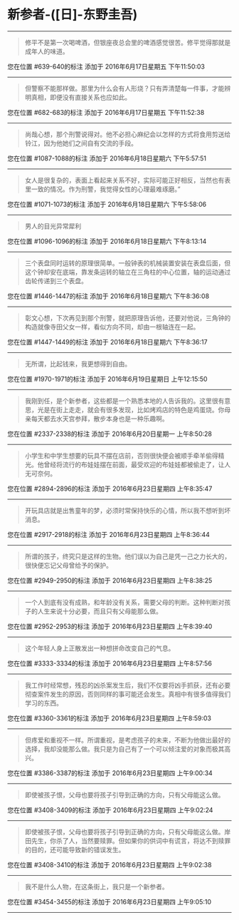 # 新参者-([日]-东野圭吾)

---

> 修平不是第一次喝啤酒，但银座夜总会里的啤酒感觉很苦。修平觉得那就是成年人的味道。

您在位置 #639-640的标注 添加于 2016年6月17日星期五 下午11:50:03

---

> 但警察不能那样做。那里为什么会有人形烧？只有弄清楚每一件事，才能辨明真相，即便没有直接关系也应如此。

您在位置 #682-683的标注 添加于 2016年6月17日星期五 下午11:52:38

---

> 尚哉心想，那个刑警说得对。他不必担心麻纪会以怎样的方式将食用剪送给铃江，因为他她们之间自有交流的手段。

您在位置 #1087-1088的标注 添加于 2016年6月18日星期六 下午5:57:51

---

> 女人是很复杂的，表面上看起来关系不好，实际可能正好相反，当然也有表里一致的情况。作为刑警，我觉得女性的心理最难琢磨。”

您在位置 #1071-1073的标注 添加于 2016年6月18日星期六 下午5:58:06

---

> 男人的目光异常犀利

您在位置 #1096-1096的标注 添加于 2016年6月18日星期六 下午8:13:14

---

> 三个表盘同时运转的原理很简单。一般钟表的机械装置安装在表盘后面，但这个钟却安在底端，靠发条运转的轴立在三角柱的中心位置，轴的运动通过齿轮传递到三个表盘。

您在位置 #1446-1447的标注 添加于 2016年6月18日星期六 下午8:36:08

---

> 彰文心想，下次再见到那个刑警，就把原理告诉他，还要对他说，三角钟的构造就像寺田父女一样，看似方向不同，却由一根轴连在一起。

您在位置 #1447-1449的标注 添加于 2016年6月18日星期六 下午8:36:17

---

> 无所谓，比起钱来，我更想得到自由。

您在位置 #1970-1971的标注 添加于 2016年6月19日星期日 上午12:15:50

---

> 我刚到任，是个新参者，这些都是一个熟悉本地的人告诉我的。这里很有意思，光是在街上走走，就会有很多发现，比如烤鸡店的特色是鸡蛋烧。你母亲每天都去水天宫参拜，散步本身也是一种乐趣啊。

您在位置 #2337-2338的标注 添加于 2016年6月20日星期一 上午8:50:28

---

> 小学生和中学生想要的玩具不摆在店前，否则很快便会被顺手牵羊偷得精光。他曾经将流行的布娃娃摆在前面，最受欢迎的布娃娃都被偷走了，让人无可奈何。

您在位置 #2894-2896的标注 添加于 2016年6月23日星期四 上午8:35:47

---

> 开玩具店就是出售童年的梦，必须时常保持快乐的心情，所以我不想听到坏消息。

您在位置 #2917-2918的标注 添加于 2016年6月23日星期四 上午8:36:44

---

> 所谓的孩子，终究只是这样的生物。他们误以为自己是凭一己之力长大的，很快便忘记父母曾给予的保护。

您在位置 #2949-2950的标注 添加于 2016年6月23日星期四 上午8:38:25

---

> 一个人到底有没有成熟，和年龄没有关系，需要父母的判断。这种判断对孩子的人生来说十分必要，而且只有父母能那么做。

您在位置 #2952-2953的标注 添加于 2016年6月23日星期四 上午8:39:40

---

> 这个年轻人身上正散发出一种想拼命改变自己的气息。

您在位置 #3333-3334的标注 添加于 2016年6月23日星期四 上午8:57:56

---

> 我工作时经常想，残忍的凶杀案发生后，我们不仅要将凶手抓获，还有必要彻查案件发生的原因，否则同样的事可能还会发生。真相中有很多值得我们学习的东西。

您在位置 #3360-3361的标注 添加于 2016年6月23日星期四 上午8:59:03

---

> 但疼爱和重视不一样。所谓重视，是考虑孩子的未来，不断为他做出最好的选择，我却没能那么做。我只是为自己有了一个可以倾注爱的对象而极其高兴。

您在位置 #3386-3387的标注 添加于 2016年6月23日星期四 上午9:00:34

---

> 即使被孩子恨，父母也要将孩子引导到正确的方向，只有父母能这么做。

您在位置 #3408-3409的标注 添加于 2016年6月23日星期四 上午9:02:24

---

> 即使被孩子恨，父母也要将孩子引导到正确的方向，只有父母能这么做。岸田先生，你杀了人，当然要赎罪。但如果你的供词中有谎言，将达不到赎罪的目的，还可能导致新的错误发生。

您在位置 #3408-3410的标注 添加于 2016年6月23日星期四 上午9:02:38

---

> 我不是什么人物，在这条街上，我只是一个新参者。

您在位置 #3454-3455的标注 添加于 2016年6月23日星期四 上午9:05:10

---

